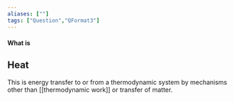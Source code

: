```yaml
---
aliases: [""]
tags: ["Question","QFormat3"]
---
```


#### What is
## Heat
This is energy transfer to or from a thermodynamic system by mechanisms other than [[thermodynamic work]] or transfer of matter.
